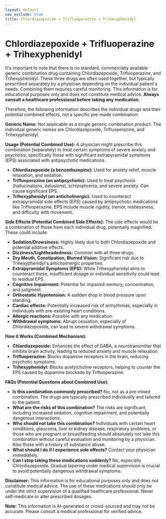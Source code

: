 ```yaml
---
layout: default
nav_exclude: true
title: Chlordiazepoxide + Trifluoperazine + Trihexyphenidyl
---
```


# Chlordiazepoxide + Trifluoperazine + Trihexyphenidyl

It's important to note that there is no standard, commercially available generic combination drug containing Chlordiazepoxide, Trifluoperazine, and Trihexyphenidyl.  These three drugs are often used together, but typically prescribed separately by a physician depending on the individual patient's needs.  Combining them requires careful monitoring.  This information is for educational purposes only and does not constitute medical advice.  **Always consult a healthcare professional before taking any medication.**


Therefore, the following information describes the individual drugs and their potential combined effects, not a specific pre-made combination:


**Generic Name:**  Not applicable as a single generic combination product.  The individual generic names are Chlordiazepoxide, Trifluoperazine, and Trihexyphenidyl.


**Usage (Potential Combined Use):**  A physician might prescribe this combination (separately) to treat certain symptoms of severe anxiety and psychosis, specifically those with significant extrapyramidal symptoms (EPS) associated with antipsychotic medications.  

* **Chlordiazepoxide (a benzodiazepine):**  Used for anxiety relief, muscle relaxation, and sedation.
* **Trifluoperazine (an antipsychotic):** Used to treat psychosis (hallucinations, delusions), schizophrenia, and severe anxiety.  Can cause significant EPS.
* **Trihexyphenidyl (an anticholinergic):** Used to counteract extrapyramidal side effects (EPS) caused by antipsychotic medications like Trifluoperazine.  EPS include muscle rigidity, tremor, restlessness, and difficulty with movement.


**Side Effects (Potential Combined Side Effects):** The side effects would be a combination of those from each individual drug, potentially magnified. These could include:

* **Sedation/Drowsiness:** Highly likely due to both Chlordiazepoxide and potential additive effects.
* **Dizziness/Lightheadedness:** Common with all three drugs.
* **Dry Mouth, Constipation, Blurred Vision:**  Significant risk due to Trihexyphenidyl's anticholinergic properties.
* **Extrapyramidal Symptoms (EPS):**  While Trihexyphenidyl aims to counteract these, insufficient dosage or individual sensitivity could lead to residual EPS.
* **Cognitive Impairment:**  Potential for impaired memory, concentration, and judgment.
* **Orthostatic Hypotension:**  A sudden drop in blood pressure upon standing.
* **Cardiac effects:**  Potentially increased risk of arrhythmias, especially in individuals with pre-existing heart conditions.
* **Allergic reactions:**  Possible with any medication.
* **Withdrawal symptoms:**  Abrupt cessation, especially of Chlordiazepoxide, can lead to severe withdrawal symptoms.


**How it Works (Combined Mechanism):**

* **Chlordiazepoxide:** Enhances the effect of GABA, a neurotransmitter that inhibits brain activity, leading to reduced anxiety and muscle relaxation.
* **Trifluoperazine:** Blocks dopamine receptors in the brain, reducing psychotic symptoms.
* **Trihexyphenidyl:** Blocks acetylcholine receptors, helping to counter the EPS caused by dopamine blockade by Trifluoperazine.


**FAQs (Potential Questions about Combined Use):**

* **Is this combination commonly prescribed?** No, not as a pre-mixed combination. The drugs are typically prescribed individually and tailored to the patient.
* **What are the risks of this combination?** The risks are significant, including increased sedation, cognitive impairment, and potentially dangerous interactions.
* **Who should not take this combination?**  Individuals with certain heart conditions, glaucoma, liver or kidney disease, respiratory problems, or those who are pregnant or breastfeeding should absolutely not take this combination without careful evaluation and monitoring by a physician.  Also those with a history of substance abuse.
* **What should I do if I experience side effects?** Contact your physician immediately.
* **Can I stop taking these medications suddenly?** No, especially Chlordiazepoxide.  Gradual tapering under medical supervision is crucial to avoid potentially dangerous withdrawal symptoms.


**Disclaimer:** This information is for educational purposes only and does not constitute medical advice.  The use of these medications should only be under the strict supervision of a qualified healthcare professional.  Never self-medicate or alter prescribed dosages.


**Note:** This information is AI-generated or crowd-sourced and may not be accurate. Please consult a medical professional for verified advice.